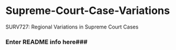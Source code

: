 # Supreme-Court-Case-Variations
SURV727: Regional Variations in Supreme Court Cases

### Enter README info here###
